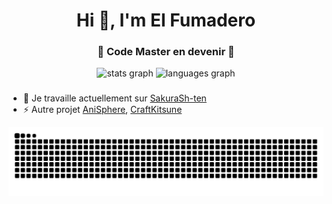 <h1 align="center">Hi 👋, I'm El Fumadero</h1>
<h3 align="center">👾 Code Master en devenir 👾</h3>
<div align="center">
  <img src="https://github-readme-stats.vercel.app/api?username=elfumadero&hide_title=false&hide_rank=false&show_icons=true&include_all_commits=true&count_private=true&disable_animations=false&theme=dracula&locale=en&hide_border=false&order=1" height="150" alt="stats graph"  />
  <img src="https://github-readme-stats.vercel.app/api/top-langs?username=elfumadero&locale=en&hide_title=false&layout=compact&card_width=320&langs_count=5&theme=dracula&hide_border=false&order=2" height="144" alt="languages graph"  />
</div>

###

- 🔭  Je travaille actuellement sur  [SakuraSh-ten](https://github.com/ElFumadero/SakuraSh-ten)
- ⚡  Autre projet [AniSphere](https://github.com/ElFumadero/AniSphere), [CraftKitsune](https://github.com/ElFumadero/CraftKitsune)

<p align="left">
</p>

<img src="https://github.com/ElFumadero/ElFumadero/blob/main/snake.svg">
